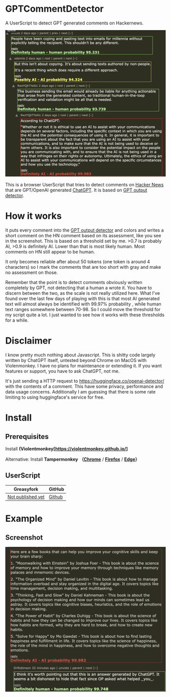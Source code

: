 # GPTCommentDetector

A UserScript to detect GPT generated comments on Hackernews.

![image](https://github.com/chryzsh/GPTCommentDetector/raw/main/screenshot/screenshot1.png)

This is a browser UserScript that tries to detect comments on [Hacker News](https://news.ycombinator.com/) that are GPT/OpenAI generated [ChatGPT](https://chatgpt.com/). It is based on [GPT output detector](https://huggingface.co/openai-detector).

# How it works

It puts every comment into the [GPT output detector](https://huggingface.co/openai-detector) and colors and writes a short comment on the HN comment based on its assessment, like you see in the screenshot. This is based on a threshold set by me. >0.7 is probably AI, >0.9 is definitely AI. Lower than that is most likely human. Most comments on HN still appear to be human.

It only becomes reliable after about 50 tokens (one token is around 4 characters) so I mark the comments that are too short with gray and make no assessment on those.

Remember that the point is to detect comments obviously written completely by GPT, not detecting that a human a wrote it. You have to discern between the two, as the scale is not really utilized here. What I've found over the last few days of playing with this is that most AI generated text will almost always be identified with 99.97% probability , while human text ranges somewhere between 70-98. So I could move the threshold for my script quite a lot. I just wanted to see how it works with these thresholds for a while.

# Disclaimer

I know pretty much nothing about Javascript. This is shitty code largely written by ChatGPT itself, untested beyond Chrome on MacOS with Violenmonkey. I have no plans for maintenance or extending it. If you want features or support, you have to ask ChatGPT, not me.

It's just sending a HTTP request to https://huggingface.co/openai-detector/ with the contents of a comment. This have some privacy, performance and data usage concerns. Additionally I am guessing that there is some rate limiting to using huggingface's service for free.

# Install

## Prerequisites

Install **(Violentmonkey[https://violentmonkey.github.io/]**

Alternative: Install **Tampermonkey** **（[Chrome](https://www.tampermonkey.net/)** / **[Firefox](https://addons.mozilla.org/firefox/addon/tampermonkey/)** / **[Edge](https://microsoftedge.microsoft.com/addons/detail/tampermonkey/iikmkjmpaadaobahmlepeloendndfphd?hl=zh-CN)）**


## UserScript

| Greasyfork                                                                         | GitHub                                                                                       |
| ---------------------------------------------------------------------------------- | -------------------------------------------------------------------------------------------- |
| [Not published yet]() | [Github](https://github.com/chryzsh/GPTCommentDetector/raw/main/gpt-comment-detector.js)

# Example

## Screenshot
![Detected](https://github.com/chryzsh/GPTCommentDetector/raw/main/screenshot/screenshot2.png)

